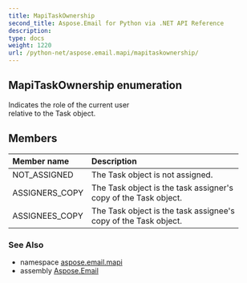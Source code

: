 ```yaml
---
title: MapiTaskOwnership
second_title: Aspose.Email for Python via .NET API Reference
description: 
type: docs
weight: 1220
url: /python-net/aspose.email.mapi/mapitaskownership/
---
```


## MapiTaskOwnership enumeration

Indicates the role of the current user <br/>            relative to the Task object.

## Members
| Member name | Description |
| :- | :- |
|NOT_ASSIGNED|The Task object is not assigned.|
|ASSIGNERS_COPY|The Task object is the task assigner's <br/>            copy of the Task object.|
|ASSIGNEES_COPY|The Task object is the task assignee's <br/>            copy of the Task object.|

### See Also

* namespace [aspose.email.mapi](/email/python-net/aspose.email.mapi/)
* assembly [Aspose.Email](/email/python-net/)

